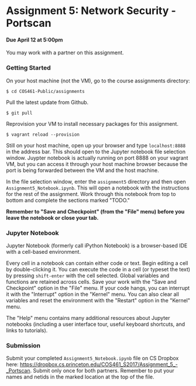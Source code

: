 # Assignment 5: Network Security - Portscan

#### Due April 12 at 5:00pm

You may work with a partner on this assignment.

### Getting Started

On your host machine (not the VM), go to the course assignments directory:

```
$ cd COS461-Public/assignments
```
 Pull the latest update from Github.
```
$ git pull
```

Reprovision your VM to install necessary packages for this assignment.

```
$ vagrant reload --provision
```

Still on your host machine, open up your browser and type `localhost:8888` in the address bar. This should open to the Jupyter notebook file selection window.  Juypter notebook is actually running on port 8888 on your vagrant VM, but you can access it through your host machine browser because the port is being forwarded between the VM and the host machine.  

In the file selection window, enter the `assignment5` directory and then open `Assignment5_Notebook.ipynb`. This will open a notebook with the instructions for the rest of the assignment.  Work through this notebook from top to bottom and complete the sections marked "TODO."  

**Remember to "Save and Checkpoint" (from the "File" menu) before you leave the notebook or close your tab.**

### Jupyter Notebook

Jupyter Notebook (formerly call iPython Notebook) is a browser-based IDE with a cell-based environment.

Every cell in a notebook can contain either code or text. Begin editing a cell by double-clicking it. You can execute the code in a cell (or typeset the text) by pressing `shift-enter` with the cell selected.  Global variables and functions are retained across cells. Save your work with the "Save and Checkpoint" option in the "File" menu. If your code hangs, you can interrupt it with the "Interrupt" option in the "Kernel" menu.  You can also clear all variables and reset the environment with the "Restart" option in the "Kernel" menu.

The "Help" menu contains many additional resources about Jupyter notebooks (including a user interface tour, useful keyboard shortcuts, and links to tutorials).

### Submission
Submit your completed `Assignment5_Notebook.ipynb` file on CS Dropbox here: https://dropbox.cs.princeton.edu/COS461_S2017/Assignment_5_-_Portscan. Submit only once for both partners. Remember to put your names and netids in the marked location at the top of the file.
